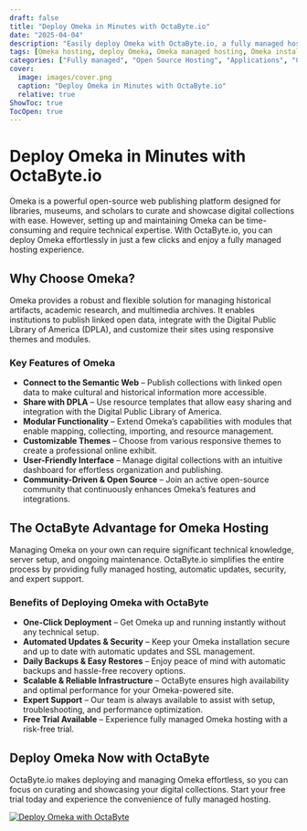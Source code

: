 ```yaml
---
draft: false
title: "Deploy Omeka in Minutes with OctaByte.io"
date: "2025-04-04"
description: "Easily deploy Omeka with OctaByte.io, a fully managed hosting service that simplifies installation, updates, backups, and security for your digital collections."
tags: [Omeka hosting, deploy Omeka, Omeka managed hosting, Omeka installation, digital collections, open-source CMS, OctaByte Omeka, fully managed Omeka]
categories: ["Fully managed", "Open Source Hosting", "Applications", "CMS", "Omeka"]
cover:
  image: images/cover.png
  caption: "Deploy Omeka in Minutes with OctaByte.io"
  relative: true
ShowToc: true
TocOpen: true
---
```


# Deploy Omeka in Minutes with OctaByte.io

Omeka is a powerful open-source web publishing platform designed for libraries, museums, and scholars to curate and showcase digital collections with ease. However, setting up and maintaining Omeka can be time-consuming and require technical expertise. With OctaByte.io, you can deploy Omeka effortlessly in just a few clicks and enjoy a fully managed hosting experience.

## Why Choose Omeka?

Omeka provides a robust and flexible solution for managing historical artifacts, academic research, and multimedia archives. It enables institutions to publish linked open data, integrate with the Digital Public Library of America (DPLA), and customize their sites using responsive themes and modules.

### Key Features of Omeka

- **Connect to the Semantic Web** – Publish collections with linked open data to make cultural and historical information more accessible.
- **Share with DPLA** – Use resource templates that allow easy sharing and integration with the Digital Public Library of America.
- **Modular Functionality** – Extend Omeka’s capabilities with modules that enable mapping, collecting, importing, and resource management.
- **Customizable Themes** – Choose from various responsive themes to create a professional online exhibit.
- **User-Friendly Interface** – Manage digital collections with an intuitive dashboard for effortless organization and publishing.
- **Community-Driven & Open Source** – Join an active open-source community that continuously enhances Omeka’s features and integrations.

## The OctaByte Advantage for Omeka Hosting

Managing Omeka on your own can require significant technical knowledge, server setup, and ongoing maintenance. OctaByte.io simplifies the entire process by providing fully managed hosting, automatic updates, security, and expert support.

### Benefits of Deploying Omeka with OctaByte

- **One-Click Deployment** – Get Omeka up and running instantly without any technical setup.
- **Automated Updates & Security** – Keep your Omeka installation secure and up to date with automatic updates and SSL management.
- **Daily Backups & Easy Restores** – Enjoy peace of mind with automatic backups and hassle-free recovery options.
- **Scalable & Reliable Infrastructure** – OctaByte ensures high availability and optimal performance for your Omeka-powered site.
- **Expert Support** – Our team is always available to assist with setup, troubleshooting, and performance optimization.
- **Free Trial Available** – Experience fully managed Omeka hosting with a risk-free trial.

## Deploy Omeka Now with OctaByte

OctaByte.io makes deploying and managing Omeka effortless, so you can focus on curating and showcasing your digital collections. Start your free trial today and experience the convenience of fully managed hosting.

[![Deploy Omeka with OctaByte](/images/deploy-on-octabyte.png)](https://octabyte.io/fully-managed-open-source-services/applications/cms/omeka)

